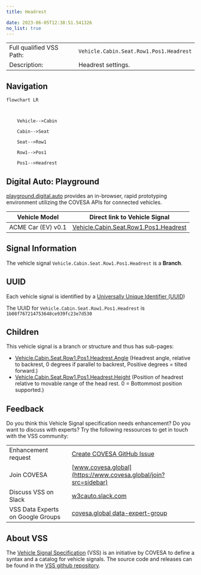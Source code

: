```yaml
---
title: Headrest

date: 2023-06-05T12:38:51.541326
no_list: true
---
```



| | |
|---|---|
| Full qualified VSS Path: | `Vehicle.Cabin.Seat.Row1.Pos1.Headrest` |
| Description: | Headrest settings. |

## Navigation

```mermaid
flowchart LR



    Vehicle-->Cabin

    Cabin-->Seat

    Seat-->Row1

    Row1-->Pos1

    Pos1-->Headrest

```


## Digital Auto: Playground

[playground.digital.auto](http://digital.auto) provides an in-browser, rapid prototyping environment utilizing the COVESA APIs for connected vehicles. 

| Vehicle Model | Direct link to Vehicle Signal |
|---|---|
| ACME Car (EV) v0.1 | [Vehicle.Cabin.Seat.Row1.Pos1.Headrest](https://digitalauto.netlify.app/model/STLWzk1WyqVVLbfymb4f/cvi/list/Vehicle.Cabin.Seat.Row1.Pos1.Headrest/) |


## Signal Information




The vehicle signal `Vehicle.Cabin.Seat.Row1.Pos1.Headrest` is a **Branch**.





## UUID

Each vehicle signal is identified by a [Universally Unique Identifier (UUID](https://en.wikipedia.org/wiki/Universally_unique_identifier))

The UUID for `Vehicle.Cabin.Seat.Row1.Pos1.Headrest` is `1b08f767214753648ce939fc23e7d530`

## Children

This vehicle signal is a branch or structure and thus has sub-pages:

- [Vehicle.Cabin.Seat.Row1.Pos1.Headrest.Angle](angle/) (Headrest angle, relative to backrest, 0 degrees if parallel to backrest, Positive degrees = tilted forward.)
- [Vehicle.Cabin.Seat.Row1.Pos1.Headrest.Height](height/) (Position of headrest relative to movable range of the head rest. 0 = Bottommost position supported.)


## Feedback

Do you think this Vehicle Signal specification needs enhancement? Do you want to discuss with experts? Try the following ressources to get in touch with the VSS community:

| | |
|---|---|
| Enhancement request | [Create COVESA GitHub Issue](https://github.com/COVESA/vehicle_signal_specification/issues/new?body=Please+describe+your+feedback&title=Signal+feedback+Vehicle.Cabin.Seat.Row1.Pos1.Headrest) |
| Join COVESA | [www.covesa.global](https://www.covesa.global/join?src=sidebar) |
| Discuss VSS on Slack | [w3cauto.slack.com](http://w3cauto.slack.com/) |
| VSS Data Experts on Google Groups | [covesa.global data-expert-group](https://groups.google.com/a/covesa.global/g/data-expert-group) |

## About VSS

The [Vehicle Signal Specification](https://covesa.github.io/vehicle_signal_specification/) (VSS)
is an initiative by COVESA to define a syntax and a catalog for vehicle signals.
The source code and releases can be found in the [VSS github repository](https://github.com/COVESA/vehicle_signal_specification).

